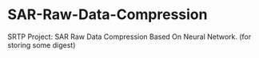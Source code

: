 # SAR-Raw-Data-Compression
SRTP Project: SAR Raw Data Compression Based On Neural Network. (for storing some digest)
